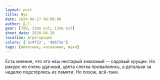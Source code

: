 ```yaml
---
layout: post
title: Жук
date: 2020-06-27 00:00:00
author: Д.Г.
gear: [70D, 21mm ext, 13mm ext]
shoot_date: 2020-06-20
location: Агрогородок
colors: ['2c4f22', '40673e']
tags: [животные, насекомые, жуки]
---
```

Есть мнение, что это наш нестарый знакомый -- садовый хрущик. Но ракурс не очень удачный, цвета слегка провалились, а детальки за неделю подстёрлись из памяти. Но похож, всё-таки.
